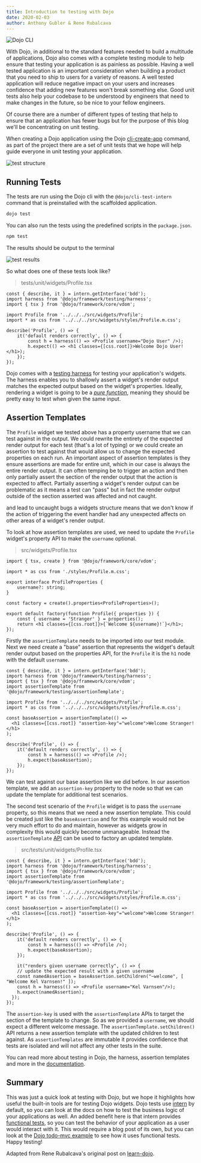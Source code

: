 ```yaml
---
title: Introduction to testing with Dojo
date: 2020-02-03
author: Anthony Gubler & Rene Rubalcava
---
```


![Dojo CLI](assets/blog/introduction-to-testing-with-dojo/featured.svg)

<!-- more -->

With Dojo, in additional to the standard features needed to build a multitude of applications, Dojo also comes with a complete testing module to help ensure that testing your application is as painless as possible. Having a well tested application is an important consideration when building a product that you need to ship to users for a variety of reasons. A well tested application will reduce negative impact on your users and increases confidence that adding new features won't break something else. Good unit tests also help your codebase to be understood by engineers that need to make changes in the future, so be nice to your fellow engineers.

Of course there are a number of different types of testing that help to ensure that an application has fewer bugs but for the purpose of this blog we'll be concentrating on unit testing.

When creating a Dojo application using the Dojo [cli-create-app](https://dojo.io/blog/dojo-cli-template-app) command, as part of the project there are a set of unit tests that we hope will help guide everyone in unit testing your application.

![test structure](assets/blog/introduction-to-testing-with-dojo/test-structure.png)

## Running Tests

The tests are run using the Dojo cli with the `@dojo/cli-test-intern` command that is preinstalled with the scaffolded application.

```bash
dojo test
```

You can also run the tests using the predefined scripts in the `package.json`.

```bash
npm test
```

The results should be output to the terminal

![test results](assets/blog/introduction-to-testing-with-dojo/test-results.png)

So what does one of these tests look like?

> tests/unit/widgets/Profile.tsx

```tsx
const { describe, it } = intern.getInterface('bdd');
import harness from '@dojo/framework/testing/harness';
import { tsx } from '@dojo/framework/core/vdom';

import Profile from '../../../src/widgets/Profile';
import * as css from '../../../src/widgets/styles/Profile.m.css';

describe('Profile', () => {
	it('default renders correctly', () => {
		const h = harness(() => <Profile username="Dojo User" />);
		h.expect(() => <h1 classes={[css.root]}>Welcome Dojo User!</h1>);
	});
});
```

Dojo comes with a [testing harness](https://dojo.io/learn/testing/dojo-test-harness) for testing your application's widgets. The harness enables you to shallowly assert a widget's render output matches the expected output based on the widget's properties. Ideally, rendering a widget is going to be a _[pure function](https://github.com/MostlyAdequate/mostly-adequate-guide/blob/master/ch03.md#chapter-03-pure-happiness-with-pure-functions)_, meaning they should be pretty easy to test when given the same input. 

## Assertion Templates

The `Profile` widget we tested above has a property username that we can test against in the output. We could rewrite the entirety of the expected render output for each test (that's a lot of typing) or we could create an assertion to test against that would allow us to change the expected properties on each run. An important aspect of assertion templates is they ensure assertions are made for entire unit, which in our case is always the entire render output. It can often temping be to trigger an action and then only partially assert the section of the render output that the action is expected to affect. Partially asserting a widget's render output can be problematic as it means a test can "pass" but in fact the render output outside of the section asserted was affected and not caught.

and lead to uncaught bugs  a widgets structure means that we don't know if the action of triggering the event handler had any unexpected affects on other areas of a widget's render output.

To look at how assertion templates are used, we need to update the `Profile` widget's property API to make the `username` optional.

> src/widgets/Profile.tsx

```tsx
import { tsx, create } from '@dojo/framework/core/vdom';

import * as css from './styles/Profile.m.css';

export interface ProfileProperties {
	username?: string;
}

const factory = create().properties<ProfileProperties>();

export default factory(function Profile({ properties }) {
	const { username = 'Stranger' } = properties();
	return <h1 classes={[css.root]}>{`Welcome ${username}!`}</h1>;
});
```

Firstly the `assertionTemplate` needs to be imported into our test module. Next we need create a "base" assertion that represents the widget's default render output based on the properties API, for the `Profile` it is the `h1` node with the default `username`.

```tsx
const { describe, it } = intern.getInterface('bdd');
import harness from '@dojo/framework/testing/harness';
import { tsx } from '@dojo/framework/core/vdom';
import assertionTemplate from '@dojo/framework/testing/assertionTemplate';

import Profile from '../../../src/widgets/Profile';
import * as css from '../../../src/widgets/styles/Profile.m.css';

const baseAssertion = assertionTemplate(() =>
  <h1 classes={[css.root]} "assertion-key"="welcome">Welcome Stranger!</h1>
);

describe('Profile', () => {
	it('default renders correctly', () => {
		const h = harness(() => <Profile />);
		h.expect(baseAssertion);
	});
});
```

We can test against our base assertion like we did before. In our assertion template, we add an `assertion-key` property to the node so that we can update the template for additional test scenarios.

The second test scenario of the `Profile` widget is to pass the `username` property, so this means that we need a new assertion template. This could be created just like the `baseAssertion` and for this example would not be very much effort to do and maintain, however as widgets grow in complexity this would quickly become unmanageable. Instead the `assertionTemplate` [API](https://dojo.io/learn/testing/assertion-templates) can be used to factory an updated template.

> src/tests/unit/widgets/Profile.tsx

```tsx
const { describe, it } = intern.getInterface('bdd');
import harness from '@dojo/framework/testing/harness';
import { tsx } from '@dojo/framework/core/vdom';
import assertionTemplate from '@dojo/framework/testing/assertionTemplate';

import Profile from '../../../src/widgets/Profile';
import * as css from '../../../src/widgets/styles/Profile.m.css';

const baseAssertion = assertionTemplate(() =>
  <h1 classes={[css.root]} "assertion-key"="welcome">Welcome Stranger!</h1>
);

describe('Profile', () => {
	it('default renders correctly', () => {
		const h = harness(() => <Profile />);
		h.expect(baseAssertion);
	});

    it("renders given username correctly", () => {
    // update the expected result with a given username
    const namedAssertion = baseAssertion.setChildren("~welcome", [ "Welcome Kel Varnsen!" ]);
    const h = harness(() => <Profile username="Kel Varnsen"/>);
    h.expect(namedAssertion);
  });
});
```

The `assertion-key` is used with the `assertionTemplate` APIs to target the section of the template to change. So as we provided a `username`, we should expect a different welcome message. The `assertionTemplate.setChildren()` API returns a new assertion template with the updated children to test against. As `assertionTemplates` are immutable it provides confidence that tests are isolated and will not affect any other tests in the suite.

You can read more about testing in Dojo, the harness, assertion templates and more in the [documentation](https://dojo.io/learn/testing).

## Summary

This was just a quick look at testing with Dojo, but we hope it highlights how useful the built-in tools are for testing Dojo widgets. Dojo tests use [intern](https://theintern.io/) by default, so you can look at the docs on how to test the business logic of your applications as well. An added benefit here is that intern provides [functional tests](https://theintern.io/docs.html#Intern/4/docs/docs%2Fwriting_tests.md/functional-tests), so you can test the behavior of your application as a user would interact with it. This would require a blog post of its own, but you can look at the [Dojo todo-mvc example](https://github.com/dojo/examples/tree/master/todo-mvc) to see how it uses functional tests. Happy testing!

Adapted from Rene Rubalcava's original post on [learn-dojo](https://learn-dojo.com/testing-with-dojo/).
